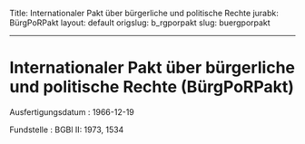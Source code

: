 Title: Internationaler Pakt über bürgerliche und politische Rechte
jurabk: BürgPoRPakt
layout: default
origslug: b_rgporpakt
slug: buergporpakt

---

# Internationaler Pakt über bürgerliche und politische Rechte (BürgPoRPakt)

Ausfertigungsdatum
:   1966-12-19

Fundstelle
:   BGBl II: 1973, 1534

